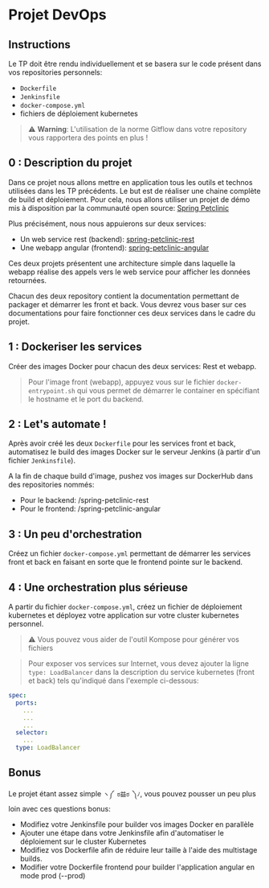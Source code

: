 # Projet DevOps

## Instructions
Le TP doit être rendu individuellement et se basera sur le code présent dans vos repositories personnels:
* `Dockerfile`
* `Jenkinsfile`
* `docker-compose.yml`
* fichiers de déploiement kubernetes

> :warning: **Warning**: L'utilisation de la norme Gitflow dans votre repository vous rapportera des points en plus !

## 0 : Description du projet
Dans ce projet nous allons mettre en application tous les outils et technos utilisées dans les TP précédents. Le but est de réaliser une chaine complète de build et déploiement.
Pour cela, nous allons utiliser un projet de démo mis à disposition par la communauté open source: [Spring Petclinic](https://spring-petclinic-community.herokuapp.com/)

Plus précisément, nous nous appuierons sur deux services:
* Un web service rest (backend): [spring-petclinic-rest](spring-petclinic-rest)
* Une webapp angular (frontend): [spring-petclinic-angular](spring-petclinic-angular)

Ces deux projets présentent une architecture simple dans laquelle la webapp réalise des appels vers le web service pour afficher les données retournées.

Chacun des deux repository contient la documentation permettant de packager et démarrer les front et back. Vous devrez vous baser sur ces documentations pour faire fonctionner ces deux services dans le cadre du projet.

## 1 : Dockeriser les services
Créer des images Docker pour chacun des deux services: Rest et webapp.

> Pour l'image front (webapp), appuyez vous sur le fichier `docker-entrypoint.sh` qui vous permet de démarrer le container en spécifiant le hostname et le port du backend.

## 2 : Let's automate !
Après avoir créé les deux `Dockerfile` pour les services front et back, automatisez le build des images Docker sur le serveur Jenkins (à partir d'un fichier `Jenkinsfile`).

A la fin de chaque build d'image, pushez vos images sur DockerHub dans des repositories nommés:
* Pour le backend: <username>/spring-petclinic-rest
* Pour le frontend:  <username>/spring-petclinic-angular

## 3 : Un peu d'orchestration
Créez un fichier `docker-compose.yml` permettant de démarrer les services front et back en faisant en sorte que le frontend pointe sur le backend.

## 4 : Une orchestration plus sérieuse
A partir du fichier `docker-compose.yml`, créez un fichier de déploiement kubernetes et déployez votre application sur votre cluster kubernetes personnel.

> :warning: Vous pouvez vous aider de l'outil Kompose pour générer vos fichiers

> Pour exposer vos services sur Internet, vous devez ajouter la ligne `type: LoadBalancer` dans la description du service kubernetes (front et back) tels qu'indiqué dans l'exemple ci-dessous:
```yaml
spec:
  ports:
    ...
    ...
    ...
  selector:
    ...
  type: LoadBalancer
```

## Bonus
Le projet étant assez simple `ヽ༼ ಠ益ಠ ༽ﾉ`, vous pouvez pousser un peu plus loin avec ces questions bonus:
  * Modifiez votre Jenkinsfile pour builder vos images Docker en parallèle 
  * Ajouter une étape dans votre Jenkinsfile afin d'automatiser le déploiement sur le cluster Kubernetes
  * Modifiez vos Dockerfile afin de réduire leur taille à l'aide des multistage builds.
  * Modifier votre Dockerfile frontend pour builder l'application angular en mode prod (--prod) 

